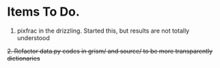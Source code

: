 # Items To Do.

1. pixfrac in the drizzling.  Started this, but results are not totally understood

~~2. Refactor data.py codes in grism/ and source/ to be more transparently dictionaries~~
